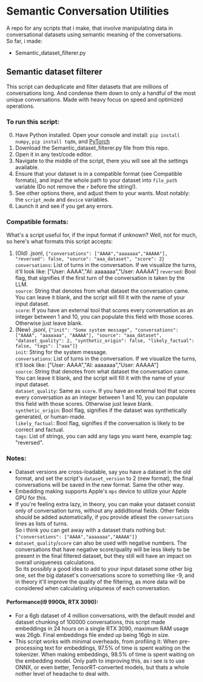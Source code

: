 # Semantic Conversation Utilities
A repo for any scripts that i make, that involve manipulating data in conversational datasets using semantic meaning of the conversations.\
So far, i made:
* Semantic_dataset_filterer.py
## Semantic dataset filterer
This script can deduplicate and filter datasets that are millions of conversations long. And condense them down to only a handful of the most unique conversations. Made with heavy focus on speed and optimized operations.
### To run this script:
0. Have Python installed. Open your console and install: `pip install numpy`, `pip install tqdm`, and [PyTorch](https://pytorch.org/)
1. Download the Semantic_dataset_filterer.py file from this repo.
2. Open it in any text/code editor.
3. Navigate to the middle of the script, there you will see all the settings available.
4. Ensure that your dataset is in a compatible format (see Compatible formats), and input the whole path to your dataset into `file_path` variable (Do not remove the `r` before the string!).
6. See other options there, and adjust them to your wants. Most notably: the `script_mode` and `device` variables.
7. Launch it and see if you get any errors.
### Compatible formats:
What's a script useful for, if the input format if unknown? Well, not for much, so here's what formats this script accepts:
1. (Old) .jsonl, `{"conversations": ["AAAA","aaaaaaa","AAAAA"], "reversed": false, "source": "aaa_dataset", "score": 2}`\
   `conversations`: List of turns in the conversation. If we visualize the turns, it'll look like: ["User: AAAA","AI: aaaaaaa","User: AAAAA"]
   `reversed`: Bool flag, that signifies if the first turn of the conversation is taken by the LLM.\
   `source`: String that denotes from what dataset the conversation came. You can leave it blank, and the script will fill it with the name of your input dataset.\
   `score`: If you have an external tool that scores every conversation as an integer between 1 and 10, you can populate this field with those scores. Otherwise just leave blank.
2. (New) .jsonl, `{"init": "Some system message", "conversations": ["AAAA", "aaaaaaa", "AAAAA"], "source": "aaa_dataset", "dataset_quality": 2, "synthetic_origin": false, "likely_factual": false, "tags": ["aaa"]}`\
   `init`: String for the system message.\
   `conversations`: List of turns in the conversation. If we visualize the turns, it'll look like: ["User: AAAA","AI: aaaaaaa","User: AAAAA"]\
   `source`: String that denotes from what dataset the conversation came. You can leave it blank, and the script will fill it with the name of your input dataset.\
   `dataset_quality`: Same as `score`. If you have an external tool that scores every conversation as an integer between 1 and 10, you can populate this field with those scores. Otherwise just leave blank.\
   `synthetic_origin`: Bool flag, signifies if the dataset was synthetically generated, or human-made.\
   `likely_factual`: Bool flag, signifies if the conversation is likely to be correct and factual.\
   `tags`: List of strings, you can add any tags you want here, example tag: "reversed".
### Notes:
* Dataset versions are cross-loadable, say you have a dataset in the old format, and set the script's `dataset_version` to 2 (new format), the final conversations will be saved in the new format. Same the other way.
* Embedding making supports Apple's `mps` device to utilize your Apple GPU for this.
* If you're feeling extra lazy, in theory, you can make your dataset consist only of conversation turns, without any addidtional fields. Other fields should be added automatically, if you provide atleast the `conversations` lines as lists of turns.\
  So i think you can get away with a dataset thats nothing but: `{"conversations": ["AAAA","aaaaaaa","AAAAA"]}`
* `dataset_quality`/`score` can also be used with negative numbers. The conversations that have negative score/quality will be less likely to be present in the final filtered dataset, but they still will have an impact on overall uniqueness calculations.\
  So its possibly a good idea to add to your input dataset some other big one, set the big dataset's conversations score to something like -9, and in theory it'll improve the quality of the filtering, as more data will be considered when calculating uniquness of each conversation.
#### Performance(i9 9900k, RTX 3090):
* For a 6gb dataset of 4 million conversations, with the default model and dataset chunking of 100000 conversations, this script made embeddings in 24 hours on a single RTX 3090, maximum RAM usage was 26gb. Final embeddings file ended up being 16gb in size.
* This script works with minimal overheads, from profiling it: When pre-processing text for embeddings, 97.5% of time is spent waiting on the tokenizer. When making embeddings, 98.5% of time is spent waiting on the embedding model. Only path to improving this, as i see is to use ONNX, or even better, TensorRT-converted models, but thats a whole nother level of headache to deal with.
